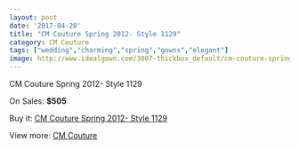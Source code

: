 ```yaml
---
layout: post
date: '2017-04-20'
title: "CM Couture Spring 2012- Style 1129"
category: CM Couture
tags: ["wedding","charming","spring","gowns","elegant"]
image: http://www.idealgown.com/3007-thickbox_default/cm-couture-spring-2012-style-1129.jpg
---
```

CM Couture Spring 2012- Style 1129

On Sales: **$505**
<a href="https://www.idealgown.com/en/cm-couture/1452-cm-couture-spring-2012-style-1129.html"><amp-img layout="responsive" width="600" height="600" src="//www.idealgown.com/3007-thickbox_default/cm-couture-spring-2012-style-1129.jpg" alt="CM Couture Spring 2012- Style 1129 0" /></a>

Buy it: [CM Couture Spring 2012- Style 1129](https://www.idealgown.com/en/cm-couture/1452-cm-couture-spring-2012-style-1129.html "CM Couture Spring 2012- Style 1129")

View more: [CM Couture](https://www.idealgown.com/en/21-cm-couture "CM Couture")